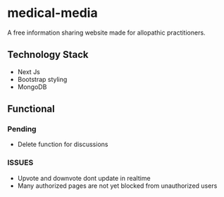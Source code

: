 # medical-media
A free information sharing website made for allopathic practitioners.

## Technology Stack
* Next Js
* Bootstrap styling
* MongoDB

## Functional

### Pending
* Delete function for discussions

### ISSUES
* Upvote and downvote dont update in realtime
* Many authorized pages are not yet blocked from unauthorized users